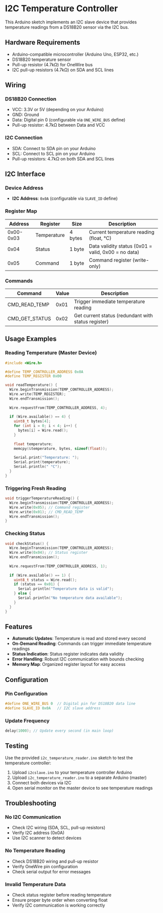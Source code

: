 # I2C Temperature Controller

This Arduino sketch implements an I2C slave device that provides temperature readings from a DS18B20 sensor via the I2C bus.

## Hardware Requirements

- Arduino-compatible microcontroller (Arduino Uno, ESP32, etc.)
- DS18B20 temperature sensor
- Pull-up resistor (4.7kΩ) for OneWire bus
- I2C pull-up resistors (4.7kΩ) on SDA and SCL lines

## Wiring

### DS18B20 Connection
- VCC: 3.3V or 5V (depending on your Arduino)
- GND: Ground
- Data: Digital pin 0 (configurable via `ONE_WIRE_BUS` define)
- Pull-up resistor: 4.7kΩ between Data and VCC

### I2C Connection
- SDA: Connect to SDA pin on your Arduino
- SCL: Connect to SCL pin on your Arduino
- Pull-up resistors: 4.7kΩ on both SDA and SCL lines

## I2C Interface

### Device Address
- **I2C Address**: `0x0A` (configurable via `SLAVE_ID` define)

### Register Map

| Address | Register | Size | Description |
|---------|----------|------|-------------|
| 0x00-0x03 | Temperature | 4 bytes | Current temperature reading (float, °C) |
| 0x04 | Status | 1 byte | Data validity status (0x01 = valid, 0x00 = no data) |
| 0x05 | Command | 1 byte | Command register (write-only) |

### Commands

| Command | Value | Description |
|---------|-------|-------------|
| CMD_READ_TEMP | 0x01 | Trigger immediate temperature reading |
| CMD_GET_STATUS | 0x02 | Get current status (redundant with status register) |

## Usage Examples

### Reading Temperature (Master Device)

```cpp
#include <Wire.h>

#define TEMP_CONTROLLER_ADDRESS 0x0A
#define TEMP_REGISTER 0x00

void readTemperature() {
  Wire.beginTransmission(TEMP_CONTROLLER_ADDRESS);
  Wire.write(TEMP_REGISTER);
  Wire.endTransmission();
  
  Wire.requestFrom(TEMP_CONTROLLER_ADDRESS, 4);
  
  if (Wire.available() == 4) {
    uint8_t bytes[4];
    for (int i = 0; i < 4; i++) {
      bytes[i] = Wire.read();
    }
    
    float temperature;
    memcpy(&temperature, bytes, sizeof(float));
    
    Serial.print("Temperature: ");
    Serial.print(temperature);
    Serial.println(" °C");
  }
}
```

### Triggering Fresh Reading

```cpp
void triggerTemperatureReading() {
  Wire.beginTransmission(TEMP_CONTROLLER_ADDRESS);
  Wire.write(0x05); // Command register
  Wire.write(0x01); // CMD_READ_TEMP
  Wire.endTransmission();
}
```

### Checking Status

```cpp
void checkStatus() {
  Wire.beginTransmission(TEMP_CONTROLLER_ADDRESS);
  Wire.write(0x04); // Status register
  Wire.endTransmission();
  
  Wire.requestFrom(TEMP_CONTROLLER_ADDRESS, 1);
  
  if (Wire.available() == 1) {
    uint8_t status = Wire.read();
    if (status == 0x01) {
      Serial.println("Temperature data is valid");
    } else {
      Serial.println("No temperature data available");
    }
  }
}
```

## Features

- **Automatic Updates**: Temperature is read and stored every second
- **On-Demand Reading**: Commands can trigger immediate temperature readings
- **Status Indication**: Status register indicates data validity
- **Error Handling**: Robust I2C communication with bounds checking
- **Memory Map**: Organized register layout for easy access

## Configuration

### Pin Configuration
```cpp
#define ONE_WIRE_BUS 0  // Digital pin for DS18B20 data line
#define SLAVE_ID 0x0A   // I2C slave address
```

### Update Frequency
```cpp
delay(1000); // Update every second (in main loop)
```

## Testing

Use the provided `i2c_temperature_reader.ino` sketch to test the temperature controller:

1. Upload `i2cslave.ino` to your temperature controller Arduino
2. Upload `i2c_temperature_reader.ino` to a separate Arduino (master)
3. Connect both devices via I2C
4. Open serial monitor on the master device to see temperature readings

## Troubleshooting

### No I2C Communication
- Check I2C wiring (SDA, SCL, pull-up resistors)
- Verify I2C address (0x0A)
- Use I2C scanner to detect devices

### No Temperature Reading
- Check DS18B20 wiring and pull-up resistor
- Verify OneWire pin configuration
- Check serial output for error messages

### Invalid Temperature Data
- Check status register before reading temperature
- Ensure proper byte order when converting float
- Verify I2C communication is working correctly


